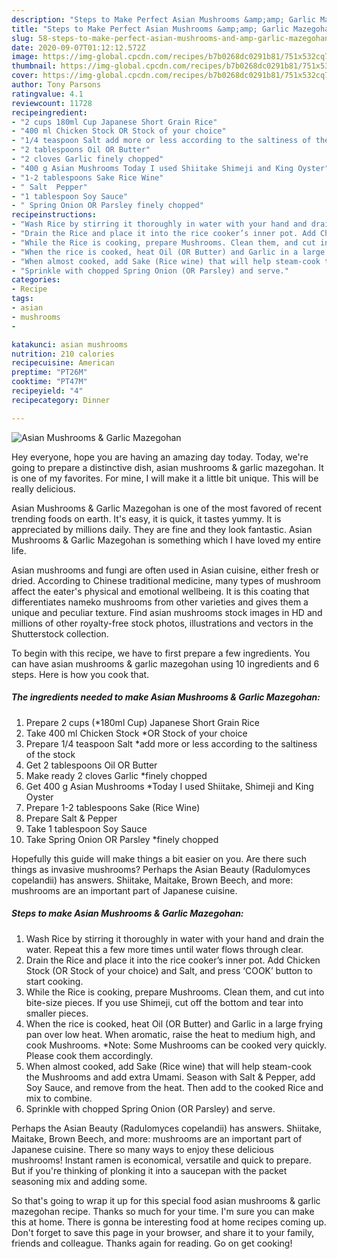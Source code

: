 ```yaml
---
description: "Steps to Make Perfect Asian Mushrooms &amp;amp; Garlic Mazegohan"
title: "Steps to Make Perfect Asian Mushrooms &amp;amp; Garlic Mazegohan"
slug: 58-steps-to-make-perfect-asian-mushrooms-and-amp-garlic-mazegohan
date: 2020-09-07T01:12:12.572Z
image: https://img-global.cpcdn.com/recipes/b7b0268dc0291b81/751x532cq70/asian-mushrooms-garlic-mazegohan-recipe-main-photo.jpg
thumbnail: https://img-global.cpcdn.com/recipes/b7b0268dc0291b81/751x532cq70/asian-mushrooms-garlic-mazegohan-recipe-main-photo.jpg
cover: https://img-global.cpcdn.com/recipes/b7b0268dc0291b81/751x532cq70/asian-mushrooms-garlic-mazegohan-recipe-main-photo.jpg
author: Tony Parsons
ratingvalue: 4.1
reviewcount: 11728
recipeingredient:
- "2 cups 180ml Cup Japanese Short Grain Rice"
- "400 ml Chicken Stock OR Stock of your choice"
- "1/4 teaspoon Salt add more or less according to the saltiness of the stock"
- "2 tablespoons Oil OR Butter"
- "2 cloves Garlic finely chopped"
- "400 g Asian Mushrooms Today I used Shiitake Shimeji and King Oyster"
- "1-2 tablespoons Sake Rice Wine"
- " Salt  Pepper"
- "1 tablespoon Soy Sauce"
- " Spring Onion OR Parsley finely chopped"
recipeinstructions:
- "Wash Rice by stirring it thoroughly in water with your hand and drain the water. Repeat this a few more times until water flows through clear."
- "Drain the Rice and place it into the rice cooker’s inner pot. Add Chicken Stock (OR Stock of your choice) and Salt, and press ‘COOK’ button to start cooking."
- "While the Rice is cooking, prepare Mushrooms. Clean them, and cut into bite-size pieces. If you use Shimeji, cut off the bottom and tear into smaller pieces."
- "When the rice is cooked, heat Oil (OR Butter) and Garlic in a large frying pan over low heat. When aromatic, raise the heat to medium high, and cook Mushrooms. *Note: Some Mushrooms can be cooked very quickly. Please cook them accordingly."
- "When almost cooked, add Sake (Rice wine) that will help steam-cook the Mushrooms and add extra Umami. Season with Salt &amp; Pepper, add Soy Sauce, and remove from the heat. Then add to the cooked Rice and mix to combine."
- "Sprinkle with chopped Spring Onion (OR Parsley) and serve."
categories:
- Recipe
tags:
- asian
- mushrooms
- 

katakunci: asian mushrooms  
nutrition: 210 calories
recipecuisine: American
preptime: "PT26M"
cooktime: "PT47M"
recipeyield: "4"
recipecategory: Dinner

---
```



![Asian Mushrooms &amp; Garlic Mazegohan](https://img-global.cpcdn.com/recipes/b7b0268dc0291b81/751x532cq70/asian-mushrooms-garlic-mazegohan-recipe-main-photo.jpg)

Hey everyone, hope you are having an amazing day today. Today, we're going to prepare a distinctive dish, asian mushrooms &amp; garlic mazegohan. It is one of my favorites. For mine, I will make it a little bit unique. This will be really delicious.

Asian Mushrooms &amp; Garlic Mazegohan is one of the most favored of recent trending foods on earth. It's easy, it is quick, it tastes yummy. It is appreciated by millions daily. They are fine and they look fantastic. Asian Mushrooms &amp; Garlic Mazegohan is something which I have loved my entire life.

Asian mushrooms and fungi are often used in Asian cuisine, either fresh or dried. According to Chinese traditional medicine, many types of mushroom affect the eater&#39;s physical and emotional wellbeing. It is this coating that differentiates nameko mushrooms from other varieties and gives them a unique and peculiar texture. Find asian mushrooms stock images in HD and millions of other royalty-free stock photos, illustrations and vectors in the Shutterstock collection.


To begin with this recipe, we have to first prepare a few ingredients. You can have asian mushrooms &amp; garlic mazegohan using 10 ingredients and 6 steps. Here is how you cook that.

<!--inarticleads1-->

##### The ingredients needed to make Asian Mushrooms &amp; Garlic Mazegohan:

1. Prepare 2 cups (*180ml Cup) Japanese Short Grain Rice
1. Take 400 ml Chicken Stock *OR Stock of your choice
1. Prepare 1/4 teaspoon Salt *add more or less according to the saltiness of the stock
1. Get 2 tablespoons Oil OR Butter
1. Make ready 2 cloves Garlic *finely chopped
1. Get 400 g Asian Mushrooms *Today I used Shiitake, Shimeji and King Oyster
1. Prepare 1-2 tablespoons Sake (Rice Wine)
1. Prepare  Salt &amp; Pepper
1. Take 1 tablespoon Soy Sauce
1. Take  Spring Onion OR Parsley *finely chopped


Hopefully this guide will make things a bit easier on you. Are there such things as invasive mushrooms? Perhaps the Asian Beauty (Radulomyces copelandii) has answers. Shiitake, Maitake, Brown Beech, and more: mushrooms are an important part of Japanese cuisine. 

<!--inarticleads2-->

##### Steps to make Asian Mushrooms &amp; Garlic Mazegohan:

1. Wash Rice by stirring it thoroughly in water with your hand and drain the water. Repeat this a few more times until water flows through clear.
1. Drain the Rice and place it into the rice cooker’s inner pot. Add Chicken Stock (OR Stock of your choice) and Salt, and press ‘COOK’ button to start cooking.
1. While the Rice is cooking, prepare Mushrooms. Clean them, and cut into bite-size pieces. If you use Shimeji, cut off the bottom and tear into smaller pieces.
1. When the rice is cooked, heat Oil (OR Butter) and Garlic in a large frying pan over low heat. When aromatic, raise the heat to medium high, and cook Mushrooms. *Note: Some Mushrooms can be cooked very quickly. Please cook them accordingly.
1. When almost cooked, add Sake (Rice wine) that will help steam-cook the Mushrooms and add extra Umami. Season with Salt &amp; Pepper, add Soy Sauce, and remove from the heat. Then add to the cooked Rice and mix to combine.
1. Sprinkle with chopped Spring Onion (OR Parsley) and serve.


Perhaps the Asian Beauty (Radulomyces copelandii) has answers. Shiitake, Maitake, Brown Beech, and more: mushrooms are an important part of Japanese cuisine. There so many ways to enjoy these delicious mushrooms! Instant ramen is economical, versatile and quick to prepare. But if you&#39;re thinking of plonking it into a saucepan with the packet seasoning mix and adding some. 

So that's going to wrap it up for this special food asian mushrooms &amp; garlic mazegohan recipe. Thanks so much for your time. I'm sure you can make this at home. There is gonna be interesting food at home recipes coming up. Don't forget to save this page in your browser, and share it to your family, friends and colleague. Thanks again for reading. Go on get cooking!
